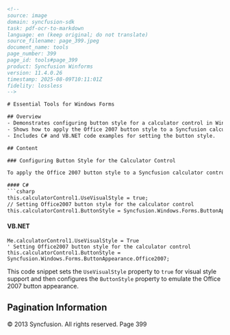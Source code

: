 ```html
<!-- 
source: image
domain: syncfusion-sdk
task: pdf-ocr-to-markdown
language: en (keep original; do not translate)
source_filename: page_399.jpeg
document_name: tools
page_number: 399
page_id: tools#page_399
product: Syncfusion Winforms
version: 11.4.0.26
timestamp: 2025-08-09T10:11:01Z
fidelity: lossless
-->

# Essential Tools for Windows Forms

## Overview
- Demonstrates configuring button style for a calculator control in Windows Forms.
- Shows how to apply the Office 2007 button style to a Syncfusion calculator control.
- Includes C# and VB.NET code examples for setting the button style.

## Content

### Configuring Button Style for the Calculator Control

To apply the Office 2007 button style to a Syncfusion calculator control, you can use the following code examples:

#### C#
```csharp
this.calculatorControl1.UseVisualStyle = true;
// Setting Office2007 button style for the calculator control
this.calculatorControl1.ButtonStyle = Syncfusion.Windows.Forms.ButtonAppearance.Office2007;
```

#### VB.NET
```vb.net
Me.calculatorControl1.UseVisualStyle = True
' Setting Office2007 button style for the calculator control
this.calculatorControl1.ButtonStyle = Syncfusion.Windows.Forms.ButtonAppearance.Office2007;
```

This code snippet sets the `UseVisualStyle` property to `true` for visual style support and then configures the `ButtonStyle` property to emulate the Office 2007 button appearance.

## Pagination Information
© 2013 Syncfusion. All rights reserved. Page 399

<!-- tags: [syncfusion winforms, windows forms, button style, calculator control, office 2007] keywords: [calculator control, ButtonAppearance, Office2007, Windows Forms, C#, VB.NET] -->
```